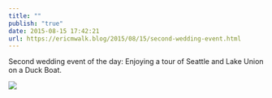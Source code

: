 ```yaml
---
title: ""
publish: "true"
date: 2015-08-15 17:42:21
url: https://ericmwalk.blog/2015/08/15/second-wedding-event.html
---
```


Second wedding event of the day: Enjoying a tour of Seattle and Lake Union on a Duck Boat.

![](https://ericmwalk.blog/uploads/2022/e0415a5245.jpg)